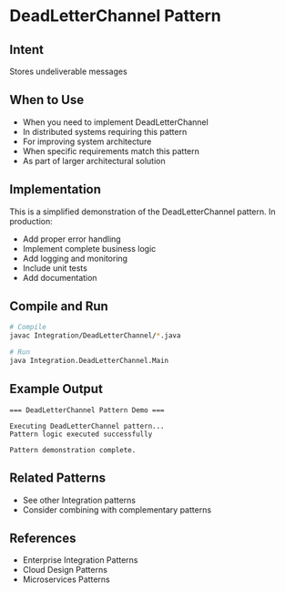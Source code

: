 # DeadLetterChannel Pattern

## Intent
Stores undeliverable messages

## When to Use
- When you need to implement DeadLetterChannel
- In distributed systems requiring this pattern
- For improving system architecture
- When specific requirements match this pattern
- As part of larger architectural solution

## Implementation
This is a simplified demonstration of the DeadLetterChannel pattern. In production:
- Add proper error handling
- Implement complete business logic
- Add logging and monitoring
- Include unit tests
- Add documentation

## Compile and Run
```bash
# Compile
javac Integration/DeadLetterChannel/*.java

# Run
java Integration.DeadLetterChannel.Main
```

## Example Output
```
=== DeadLetterChannel Pattern Demo ===

Executing DeadLetterChannel pattern...
Pattern logic executed successfully

Pattern demonstration complete.
```

## Related Patterns
- See other Integration patterns
- Consider combining with complementary patterns

## References
- Enterprise Integration Patterns
- Cloud Design Patterns
- Microservices Patterns

